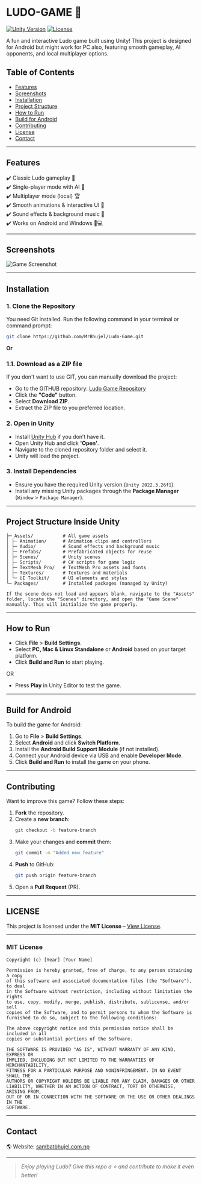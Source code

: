 # **LUDO-GAME** 🎲  
[![Unity Version](https://img.shields.io/badge/Unity-2022.3.26f1-blue.svg)](https://unity.com/)
[![License](https://img.shields.io/badge/License-MIT-green.svg)](#license)

A fun and interactive Ludo game built using Unity! This project is designed for Android but might work for PC also, featuring smooth gameplay, AI opponents, and local multiplayer options. 

## **Table of Contents**  
- [Features](#features)  
- [Screenshots](#screenshots)  
- [Installation](#installation)
- [Project Structure](#project-structure-inside-unity)
- [How to Run](#how-to-run)  
- [Build for Android](#build-for-android)  
- [Contributing](#contributing)  
- [License](#license)  
- [Contact](#contact)  

---

## **Features**
✔️ Classic Ludo gameplay 🎲  
✔️ Single-player mode with AI 🤖  
✔️ Multiplayer mode (local) 🏆  
✔️ Smooth animations & interactive UI 🎨  
✔️ Sound effects & background music 🎵  
✔️ Works on Android and Windows 📱💻  

---

## **Screenshots**
 
![Game Screenshot](https://github.com/user-attachments/assets/ae166b08-4dbc-4dae-b969-ffa973b07194)

---

## **Installation**

### **1. Clone the Repository**  
You need Git installed. Run the following command in your terminal or command prompt:  

```sh
git clone https://github.com/MrBhujel/Ludo-Game.git
```

**Or**

### **1.1. Download as a ZIP file**
If you don't want to use GIT, you can manually download the project:
- Go to the GITHUB repository: [Ludo Game Repository](https://github.com/MrBhujel/Ludo-Game)
- Click the **"Code"** button.
- Select **Download ZIP**.
- Extract the ZIP file to you preferred location.

### **2. Open in Unity**  
- Install [Unity Hub](https://unity.com/download) if you don’t have it.  
- Open Unity Hub and click **'Open'**.  
- Navigate to the cloned repository folder and select it.  
- Unity will load the project.  

### **3. Install Dependencies**  
- Ensure you have the required Unity version (`Unity 2022.3.26f1`).  
- Install any missing Unity packages through the **Package Manager** (`Window` > `Package Manager`).  

---

## **Project Structure Inside Unity**
```
├─ Assets/           # All game assets
│ ├─ Animation/      # Animation clips and controllers
│ ├─ Audio/          # Sound effects and background music
│ ├─ Prefabs/        # Prefabricated objects for reuse
│ ├─ Scenes/         # Unity scenes
│ ├─ Scripts/        # C# scripts for game logic
│ ├─ TextMesh Pro/   # TextMesh Pro assets and fonts
│ ├─ Textures/       # Textures and materials
│ └─ UI Toolkit/     # UI elements and styles
└─ Packages/         # Installed packages (managed by Unity)
```

`If the scene does not load and appears blank, navigate to the "Assets" folder, locate the "Scenes" directory, and open the "Game Scene" manually. This will initialize the game properly.`

---

## **How to Run**
- Click **File** > **Build Settings**.  
- Select **PC, Mac & Linux Standalone** or **Android** based on your target platform.  
- Click **Build and Run** to start playing.  

OR  

- Press **Play** in Unity Editor to test the game.  

---

## **Build for Android**
To build the game for Android:  
1. Go to **File** > **Build Settings**.  
2. Select **Android** and click **Switch Platform**.  
3. Install the **Android Build Support Module** (if not installed).  
4. Connect your Android device via USB and enable **Developer Mode**.  
5. Click **Build and Run** to install the game on your phone.  

---

## **Contributing**
Want to improve this game? Follow these steps:  
1. **Fork** the repository.  
2. Create a **new branch**:  
   ```sh
   git checkout -b feature-branch
   ```  
3. Make your changes and **commit** them:  
   ```sh
   git commit -m "Added new feature"
   ```  
4. **Push** to GitHub:  
   ```sh
   git push origin feature-branch
   ```  
5. Open a **Pull Request** (PR).  

---

## **LICENSE**
This project is licensed under the **MIT License** – [View License](#mit-license).  

---

### MIT License

```
Copyright (c) [Year] [Your Name]

Permission is hereby granted, free of charge, to any person obtaining a copy
of this software and associated documentation files (the "Software"), to deal
in the Software without restriction, including without limitation the rights
to use, copy, modify, merge, publish, distribute, sublicense, and/or sell
copies of the Software, and to permit persons to whom the Software is
furnished to do so, subject to the following conditions:

The above copyright notice and this permission notice shall be included in all
copies or substantial portions of the Software.

THE SOFTWARE IS PROVIDED "AS IS", WITHOUT WARRANTY OF ANY KIND, EXPRESS OR
IMPLIED, INCLUDING BUT NOT LIMITED TO THE WARRANTIES OF MERCHANTABILITY,
FITNESS FOR A PARTICULAR PURPOSE AND NONINFRINGEMENT. IN NO EVENT SHALL THE
AUTHORS OR COPYRIGHT HOLDERS BE LIABLE FOR ANY CLAIM, DAMAGES OR OTHER
LIABILITY, WHETHER IN AN ACTION OF CONTRACT, TORT OR OTHERWISE, ARISING FROM,
OUT OF OR IN CONNECTION WITH THE SOFTWARE OR THE USE OR OTHER DEALINGS IN THE
SOFTWARE.
```
---

## **Contact**
🌎 Website: [sambatbhujel.com.np](https://www.sambatbhujel.com.np)  

---

> *Enjoy playing Ludo? Give this repo a ⭐ and contribute to make it even better!*
